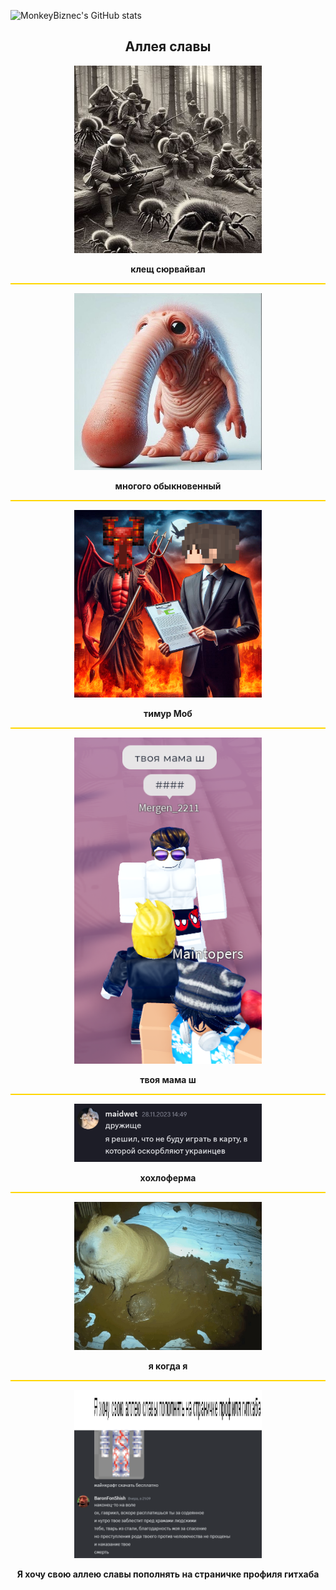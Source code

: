 ![MonkeyBiznec's GitHub stats](https://github-readme-stats.vercel.app/api?username=MonkeyBiznec&show_icons=true&theme=radical)

<h2 align="center">Аллея славы</h2>

<p align="center">
  <img src="./pictures/0.png" width="300"/>
</p>
<p align="center"><b>клещ сюрвайвал</b></p>

<hr style="border: none; height: 2px; background: gold;" />

<p align="center">
  <img src="./pictures/1.png" width="300"/>
</p>
<p align="center"><b>многого обыкновенный</b></p>

<hr style="border: none; height: 2px; background: gold;" />

<p align="center">
  <img src="./pictures/2.png" width="300"/>
</p>
<p align="center"><b>тимур Моб</b></p>

<hr style="border: none; height: 2px; background: gold;" />

<p align="center">
  <img src="./pictures/3.png" width="300"/>
</p>
<p align="center"><b>твоя мама ш</b></p>

<hr style="border: none; height: 2px; background: gold;" />

<p align="center">
  <img src="./pictures/4.png" width="300"/>
</p>
<p align="center"><b>хохлоферма</b></p>

<hr style="border: none; height: 2px; background: gold;" />

<p align="center">
  <img src="./pictures/5.png" width="300"/>
</p>
<p align="center"><b>я когда я</b></p>

<hr style="border: none; height: 2px; background: gold;" />

<p align="center">
  <img src="./pictures/6.png" width="300"/>
</p>
<p align="center"><b>Я хочу свою аллею славы пополнять на страничке профиля гитхаба</b></p>

